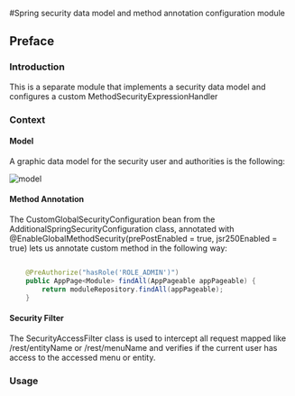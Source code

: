 #Spring security data model and method annotation configuration module

## Preface

### Introduction

This is a separate module that implements a security data model and configures a custom MethodSecurityExpressionHandler

### Context

#### Model

A graphic data model for the security user and authorities is the following:

![model](http://git-components.teamnet.ro/tree/components%2Fjava%2Fapp-security.git/Security_Model.jpg)

#### Method Annotation

The CustomGlobalSecurityConfiguration bean from the AdditionalSpringSecurityConfiguration class, annotated with
@EnableGlobalMethodSecurity(prePostEnabled = true, jsr250Enabled = true) lets us annotate custom method in the following way:

``` java

    @PreAuthorize("hasRole('ROLE_ADMIN')")
    public AppPage<Module> findAll(AppPageable appPageable) {
        return moduleRepository.findAll(appPageable);
    }

```

#### Security Filter

The SecurityAccessFilter class is used to intercept all request mapped like /rest/entityName or /rest/menuName and verifies
if the current user has access to the accessed menu or entity.

### Usage
